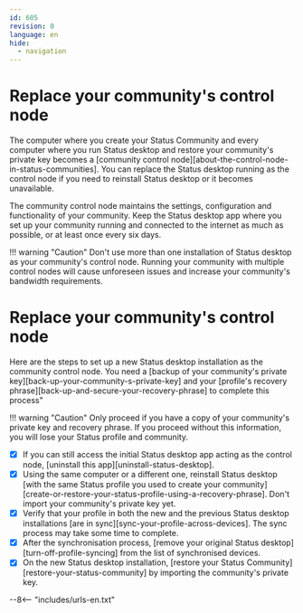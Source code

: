 ```yaml
---
id: 605
revision: 0
language: en
hide:
  - navigation
---
```


# Replace your community's control node

The computer where you create your Status Community and every computer where you run Status desktop and restore your community's private key becomes a [community control node][about-the-control-node-in-status-communities]. You can replace the Status desktop running as the control node if you need to reinstall Status desktop or it becomes unavailable.

The community control node maintains the settings, configuration and functionality of your community. Keep the Status desktop app where you set up your community running and connected to the internet as much as possible, or at least once every six days.

!!! warning "Caution"
    Don't use more than one installation of Status desktop as your community's control node. Running your community with multiple control nodes will cause unforeseen issues and increase your community's bandwidth requirements.

# Replace your community's control node

Here are the steps to set up a new Status desktop installation as the community control node. You need a [backup of your community's private key][back-up-your-community-s-private-key] and your [profile's recovery phrase][back-up-and-secure-your-recovery-phrase] to complete this process"

!!! warning "Caution"
    Only proceed if you have a copy of your community's private key and recovery phrase. If you proceed without this information, you will lose your Status profile and community.

- [x] If you can still access the initial Status desktop app acting as the control node, [uninstall this app][uninstall-status-desktop].
- [x] Using the same computer or a different one, reinstall Status desktop [with the same Status profile you used to create your community][create-or-restore-your-status-profile-using-a-recovery-phrase]. Don't import your community's private key yet.
- [x] Verify that your profile in both the new and the previous Status desktop installations [are in sync][sync-your-profile-across-devices]. The sync process may take some time to complete.
- [x] After the synchronisation process, [remove your original Status desktop][turn-off-profile-syncing] from the list of synchronised devices.
- [x] On the new Status desktop installation, [restore your Status Community][restore-your-status-community] by importing the community's private key.

--8<-- "includes/urls-en.txt"
